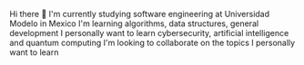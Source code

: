 Hi there 👋
I'm currently studying software engineering at Universidad Modelo in Mexico
I'm learning algorithms, data structures, general development
I personally want to learn cybersecurity, artificial intelligence and quantum computing
I'm looking to collaborate on the topics I personally want to learn
<!--
**SalazarDaniel/SalazarDaniel** is a ✨ _special_ ✨ repository because its `README.md` (this file) appears on your GitHub profile.

Here are some ideas to get you started:

- 🔭 I’m currently working on ...
- 🌱 I’m currently learning ...
- 👯 I’m looking to collaborate on ...
- 🤔 I’m looking for help with ...
- 💬 Ask me about ...
- 📫 How to reach me: ...
- 😄 Pronouns: ...
- ⚡ Fun fact: ...
-->
